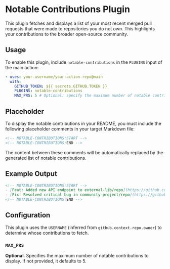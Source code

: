 # Notable Contributions Plugin

This plugin fetches and displays a list of your most recent merged pull requests that were made to repositories you do not own. This highlights your contributions to the broader open-source community.

## Usage

To enable this plugin, include `notable-contributions` in the `PLUGINS` input of the main action:

```yaml
- uses: your-username/your-action-repo@main
  with:
    GITHUB_TOKEN: ${{ secrets.GITHUB.TOKEN }}
    PLUGINS: notable-contributions
    MAX_PRS: 5 # Optional: specify the maximum number of notable contributions to display (default is 5)
```

## Placeholder

To display the notable contributions in your README, you must include the following placeholder comments in your target Markdown file:

```markdown
<!-- NOTABLE-CONTRIBUTIONS:START -->
<!-- NOTABLE-CONTRIBUTIONS:END -->
```

The content between these comments will be automatically replaced by the generated list of notable contributions.

## Example Output

```markdown
<!-- NOTABLE-CONTRIBUTIONS:START -->
- [Feat: Added new API endpoint to external-lib/repo](https://github.com/external-lib/repo/pull/123)
- [Fix: Resolved critical bug in community-project/repo](https://github.com/community-project/repo/pull/456)
<!-- NOTABLE-CONTRIBUTIONS:END -->
```

## Configuration

This plugin uses the `USERNAME` (inferred from `github.context.repo.owner`) to determine whose contributions to fetch.

### `MAX_PRS`

**Optional**. Specifies the maximum number of notable contributions to display. If not provided, it defaults to 5.
